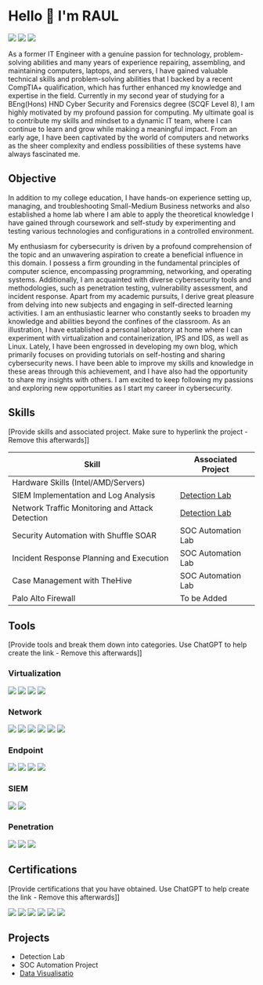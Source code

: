 # Hello 👋 I'm RAUL
<a href="https://www.linkedin.com/in/gomes-costa/" target="_blank"><img src="https://img.shields.io/badge/-LinkedIn-0072b1?&style=for-the-badge&logo=linkedin&logoColor=white" /></a> <a href="mailto:raul@rcosta.uk" target="_blank"><img src="https://img.shields.io/badge/-Email-D14836?&style=for-the-badge&logo=Gmail&logoColor=white" /></a> <a href="https://github.com/rcosta-uk" target="_blank"><img src="https://img.shields.io/badge/-GitHub-181717?&style=for-the-badge&logo=github&logoColor=white" /></a> 
<!-- A Comment 
<a href="https://discord.com/channels/@me/1174436098202669178" target="_blank"><img src="https://img.shields.io/badge/-Discord-5865F2?&style=for-the-badge&logo=discord&logoColor=white" /></a> -->


As a former IT Engineer with a genuine passion for technology, problem-solving abilities and many years of experience repairing, assembling, and maintaining computers, laptops, and servers, I have gained valuable technical skills and problem-solving abilities that I backed by a recent CompTIA+ qualification, which has further enhanced my knowledge and expertise in the field. Currently in my second year of studying for a BEng(Hons) HND Cyber Security and Forensics degree (SCQF Level 8), I am highly motivated by my profound passion for computing. My ultimate goal is to contribute my skills and mindset to a dynamic IT team, where I can continue to learn and grow while making a meaningful impact. 
From an early age, I have been captivated by the world of computers and networks as the sheer complexity and endless possibilities of these systems have always fascinated me.

## Objective

In addition to my college education, I have hands-on experience setting up, managing, and troubleshooting Small-Medium Business networks and also established a home lab where I am able to apply the theoretical knowledge I have gained through coursework and self-study by experimenting and testing various technologies and configurations in a controlled environment. 

My enthusiasm for cybersecurity is driven by a profound comprehension of the topic and an unwavering aspiration to create a beneficial influence in this domain. I possess a firm grounding in the fundamental principles of computer science, encompassing programming, networking, and operating systems. Additionally, I am acquainted with diverse cybersecurity tools and methodologies, such as penetration testing, vulnerability assessment, and incident response.
Apart from my academic pursuits, I derive great pleasure from delving into new subjects and engaging in self-directed learning activities. I am an enthusiastic learner who constantly seeks to broaden my knowledge and abilities beyond the confines of the classroom. As an illustration, I have established a personal laboratory at home where I can experiment with virtualization and containerization, IPS and IDS, as well as Linux. Lately, I have been engrossed in developing my own blog, which primarily focuses on providing tutorials on self-hosting and sharing cybersecurity news. I have been able to improve my skills and knowledge in these areas through this achievement, and I have also had the opportunity to share my insights with others. I am excited to keep following my passions and exploring new opportunities as I start my career in cybersecurity. 


## Skills
[Provide skills and associated project. Make sure to hyperlink the project - Remove this afterwards]]

| Skill                                         | Associated Project         |
|-----------------------------------------------|----------------------------|
| Hardware Skills (Intel/AMD/Servers)    |    |
| SIEM Implementation and Log Analysis          | <a href="">Detection Lab</a> |
| Network Traffic Monitoring and Attack Detection | <a href="">Detection Lab</a> |
| Security Automation with Shuffle SOAR         | SOC Automation Lab |
| Incident Response Planning and Execution      | SOC Automation Lab |
| Case Management with TheHive                  | SOC Automation Lab |
| Palo Alto Firewall   | To be Added |

## Tools
[Provide tools and break them down into categories. Use ChatGPT to help create the link - Remove this afterwards]]


### Virtualization
<div>
    <img src="https://img.shields.io/badge/-Proxmox-EE0000?&style=for-the-badge&logo=Proxmox&logoColor=white" />
    <img src="https://img.shields.io/badge/-VMware%20ESXi-607078?&style=for-the-badge&logo=VMware&logoColor=white" />
    <img src="https://img.shields.io/badge/-VMware%20Pro-607078?&style=for-the-badge&logo=VMware&logoColor=white" />
    <img src="https://img.shields.io/badge/-Docker-2496ED?&style=for-the-badge&logo=Docker&logoColor=white" />
</div>

### Network
<div>
    <img src="https://img.shields.io/badge/-Palo%20Alto%20Networks-0079BF?&style=for-the-badge&logo=Palo%20Alto%20Networks&logoColor=white" />
    <img src="https://img.shields.io/badge/-pfSense-333333?&style=for-the-badge&logo=pfSense&logoColor=white" />
    <img src="https://img.shields.io/badge/-OPNsense-2C3E50?&style=for-the-badge&logo=OPNsense&logoColor=white" />
    <img src="https://img.shields.io/badge/-Cisco%20CCNAv7-1BA0D7?&style=for-the-badge&logo=Cisco&logoColor=white" />
    <img src="https://img.shields.io/badge/-Snort-D93737?&style=for-the-badge&logo=Snort&logoColor=white" />
    <img src="https://img.shields.io/badge/-Traefik-FFD43B?&style=for-the-badge&logo=Traefik&logoColor=white" />

</div>

### Endpoint
<div>
    <img src="https://img.shields.io/badge/-Microsoft_Windows-00A4EF?&style=for-the-badge&logo=Microsoft&logoColor=white" />
    <img src="https://img.shields.io/badge/-Velociraptor-4B275F?&style=for-the-badge&logo=Velociraptor&logoColor=white" />
    <img src="https://img.shields.io/badge/-Debian-A81D33?&style=for-the-badge&logo=debian&logoColor=white" />
    <img src="https://img.shields.io/badge/-Ubuntu-E95420?style=for-the-badge&logo=ubuntu&logoColor=white" />
</div>

### SIEM
<div>
    <img src="https://img.shields.io/badge/-Wazuh-557C83?&style=for-the-badge&logo=wazuh&logoColor=white" />
    <img src="https://img.shields.io/badge/-Elastic-005571?&style=for-the-badge&logo=Elastic&logoColor=white" />
</div>

### Penetration
<div>
    <img src="https://img.shields.io/badge/-Metasploit-#E34F26?&style=for-the-badge&logo=metasploit&logoColor=white" />
    <img src="https://img.shields.io/badge/-Nmap-#E34F26?&style=for-the-badge&logo=nmap&logoColor=white" />
    <img src="https://img.shields.io/badge/-Wireshark-1679A7?&style=for-the-badge&logo=Wireshark&logoColor=white" />

</div>

## Certifications
[Provide certifications that you have obtained. Use ChatGPT to help create the link - Remove this afterwards]]
<div>
    <img src="https://img.shields.io/badge/-CompTIA%20A+-005571?&style=for-the-badge&logo=CompTIA&logoColor=white" />
    <img src="https://img.shields.io/badge/-Security%2B-FF0000?&style=for-the-badge&logo=CompTIA&logoColor=white" />
    <img src="https://img.shields.io/badge/-Network%2B-007ACC?&style=for-the-badge&logo=CompTIA&logoColor=white" />
    <img src="https://img.shields.io/badge/-A%2B-4D4D4D?&style=for-the-badge&logo=CompTIA&logoColor=white" />
    <img src="https://img.shields.io/badge/-CDSA-006400?&style=for-the-badge&logoColor=white" />
    <img src="https://img.shields.io/badge/-CCD-000080?&style=for-the-badge&logoColor=white" />
</div>

## Projects
- Detection Lab
- SOC Automation Project
- <a href="https://github.com/rcosta-uk/Centralise-Logs-Metrics" target="_blank">Data Visualisatio</a>



<!--
**rcosta-uk/rcosta-uk** is a ✨ _special_ ✨ repository because its `README.md` (this file) appears on your GitHub profile.

Here are some ideas to get you started:

- 🔭 I’m currently working on ...
- 🌱 I’m currently learning ...
- 👯 I’m looking to collaborate on ...
- 🤔 I’m looking for help with ...
- 💬 Ask me about ...
- 📫 How to reach me: ...
- 😄 Pronouns: ...
- ⚡ Fun fact: ...
-->
